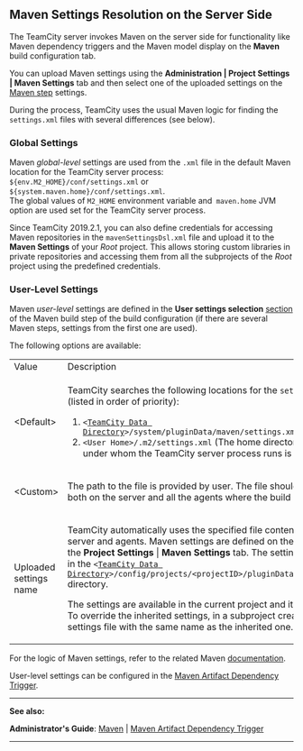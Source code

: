 [//]: # (title: Maven Server-Side Settings)
[//]: # (auxiliary-id: Maven Server-Side Settings)

## Maven Settings Resolution on the Server Side

The TeamCity server invokes Maven on the server side for functionality like Maven dependency triggers and the Maven model display on the __Maven__ build configuration tab.

You can upload Maven settings using the __Administration | Project Settings | Maven Settings__ tab and then select one of the uploaded settings on the [Maven step](maven.md) settings.

During the process, TeamCity uses the usual Maven logic for finding the `settings.xml` files with several differences (see below). 

### Global Settings

Maven _global-level_ settings are used from the `.xml` file in the default Maven location for the TeamCity server process: `${env.M2_HOME}/conf/settings.xml` or `${system.maven.home}/conf/settings.xml`.   
The global values of `M2_HOME` environment variable and` maven.home` JVM option are used set for the TeamCity server process.

Since TeamCity 2019.2.1, you can also define credentials for accessing Maven repositories in the `mavenSettingsDsl.xml` file and upload it to the __Maven Settings__ of your _Root_ project. This allows storing custom libraries in private repositories and accessing them from all the subprojects of the _Root_ project using the predefined credentials.

### User-Level Settings

Maven _user-level_ settings are defined in the __User settings selection__ [section](maven.md#User+Settings) of the Maven build step of the build configuration (if there are several Maven steps, settings from the first one are used).

The following options are available: 

<table><tr>

<td>
Value

</td>

<td>
Description

</td></tr><tr>

<td>
&lt;Default&gt;

</td>

<td>


TeamCity searches the following locations for the `settings.xml` file (listed in order of priority):

1. `<`[`TeamCity Data Directory`](teamcity-data-directory.md)`>/system/pluginData/maven/settings.xml`
2. `<User Home>/.m2/settings.xml` (The home directory of the user under whom the TeamCity server process runs is used)


</td></tr><tr>

<td>
&lt;Custom&gt;

</td>

<td>

The path to the file is provided by user. The file should be available both on the server and all the agents where the build will be run.


</td></tr><tr>

<td>
Uploaded settings name

</td>

<td>

TeamCity automatically uses the specified file content both on the server and agents. Maven settings are defined on the project level: the __Project Settings__ | __Maven Settings__ tab. The settings are stored in the `<`[`TeamCity Data Directory`](teamcity-data-directory.md)`>/config/projects/<projectID>/pluginData/mavenSettings` directory.

<note>

The settings are available in the current project and its subprojects. To override the inherited settings, in a subproject create a new settings file with the same name as the inherited one.
</note>

</td></tr></table>

For the logic of Maven settings, refer to the related Maven [documentation](http://maven.apache.org/settings.html).

User\-level settings can be configured in the [Maven Artifact Dependency Trigger](configuring-maven-triggers.md#Maven+Artifact+Dependency+Trigger).

 __  __
 
__See also:__

__Administrator's Guide__: [Maven](maven.md) | [Maven Artifact Dependency Trigger](configuring-maven-triggers.md)

__ __